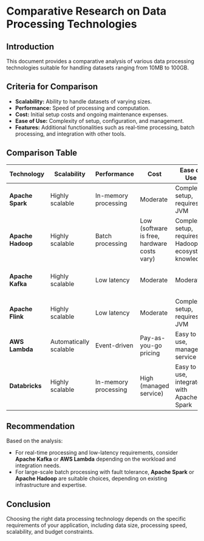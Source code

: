 # Comparative Research on Data Processing Technologies

## Introduction

This document provides a comparative analysis of various data processing technologies suitable for handling datasets ranging from 10MB to 100GB.

## Criteria for Comparison

- **Scalability:** Ability to handle datasets of varying sizes.
- **Performance:** Speed of processing and computation.
- **Cost:** Initial setup costs and ongoing maintenance expenses.
- **Ease of Use:** Complexity of setup, configuration, and management.
- **Features:** Additional functionalities such as real-time processing, batch processing, and integration with other tools.

## Comparison Table

| Technology         | Scalability           | Performance            | Cost                  | Ease of Use           | Features                        |
|--------------------|-----------------------|------------------------|-----------------------|------------------------|---------------------------------|
| **Apache Spark**   | Highly scalable        | In-memory processing   | Moderate              | Complex setup, requires JVM | Batch and real-time processing |
| **Apache Hadoop**  | Highly scalable        | Batch processing       | Low (software is free, hardware costs vary) | Complex setup, requires Hadoop ecosystem knowledge | Distributed computing, fault tolerance |
| **Apache Kafka**   | Highly scalable        | Low latency            | Moderate              | Moderate               | Stream processing, message queue |
| **Apache Flink**   | Highly scalable        | Low latency            | Moderate              | Complex setup, requires JVM | Stream processing, batch processing |
| **AWS Lambda**     | Automatically scalable | Event-driven           | Pay-as-you-go pricing | Easy to use, managed service | Serverless computing, event processing |
| **Databricks**     | Highly scalable        | In-memory processing   | High (managed service) | Easy to use, integrated with Apache Spark | Collaborative workspace, data engineering |

## Recommendation

Based on the analysis:
- For real-time processing and low-latency requirements, consider **Apache Kafka** or **AWS Lambda** depending on the workload and integration needs.
- For large-scale batch processing with fault tolerance, **Apache Spark** or **Apache Hadoop** are suitable choices, depending on existing infrastructure and expertise.

## Conclusion

Choosing the right data processing technology depends on the specific requirements of your application, including data size, processing speed, scalability, and budget constraints.

